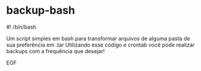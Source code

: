 # backup-bash
#! /bin/bash 

 Um script simples em bash para transformar arquivos de alguma pasta de sua preferência em .tar 
 Utilizando esse código e crontab você pode realizar backups com a frequência que desejar!

EOF
